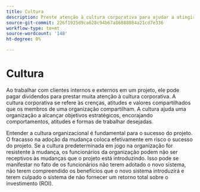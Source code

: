 ```yaml
---
title: Cultura
description: Preste atenção à cultura corporativa para ajudar a atingir seus objetivos estratégicos.
source-git-commit: 226f1925d9ca628c94b67a86888084a21cd7e336
workflow-type: tm+mt
source-wordcount: '148'
ht-degree: 0%

---
```



# Cultura

Ao trabalhar com clientes internos e externos em um projeto, ele pode pagar dividendos para prestar muita atenção à cultura corporativa. A cultura corporativa se refere às crenças, atitudes e valores compartilhados que os membros de uma organização compartilham. A cultura ajuda uma organização a alcançar objetivos estratégicos, encorajando comportamentos, atitudes e formas de trabalhar desejadas.

Entender a cultura organizacional é fundamental para o sucesso do projeto. O fracasso na adoção da mudança coloca efetivamente em risco o sucesso do projeto. Se a cultura predeterminada em jogo na organização for resistente à mudança, os funcionários da organização podem não ser receptivos às mudanças que o projeto está introduzindo. Isso pode se manifestar no fato de os funcionários não terem adotado o novo sistema, não terem compreendido os benefícios que o novo sistema introduzirá e terem culpado o sistema de não fornecer um retorno total sobre o investimento (ROI).
